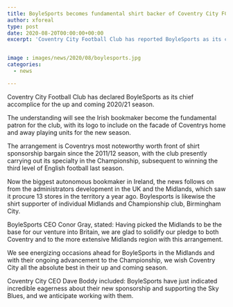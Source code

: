 ```yaml
---
title: BoyleSports becomes fundamental shirt backer of Coventry City FC
author: xforeal 
type: post
date: 2020-08-20T00:00:00+00:00
excerpt: 'Coventry City Football Club has reported BoyleSports as its chief accomplice for the up and coming 2020/21 season '


image : images/news/2020/08/boylesports.jpg
categories:
  - news

---
```

Coventry City Football Club has declared BoyleSports as its chief accomplice for the up and coming 2020/21 season. 

The understanding will see the Irish bookmaker become the fundamental patron for the club, with its logo to include on the facade of Coventrys home and away playing units for the new season. 

The arrangement is Coventrys most noteworthy worth front of shirt sponsorship bargain since the 2011/12 season, with the club presently carrying out its specialty in the Championship, subsequent to winning the third level of English football last season. 

Now the biggest autonomous bookmaker in Ireland, the news follows on from the administrators development in the UK and the Midlands, which saw it procure 13 stores in the territory a year ago. Boylesports is likewise the shirt supporter of individual Midlands and Championship club, Birmingham City. 

BoyleSports CEO Conor Gray, stated: Having picked the Midlands to be the base for our venture into Britain, we are glad to solidify our pledge to both Coventry and to the more extensive Midlands region with this arrangement. 

We see energizing occasions ahead for BoyleSports in the Midlands and with their ongoing advancement to the Championship, we wish Coventry City all the absolute best in their up and coming season. 

Coventry City CEO Dave Boddy included: BoyleSports have just indicated incredible eagerness about their new sponsorship and supporting the Sky Blues, and we anticipate working with them.